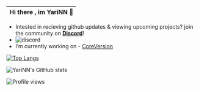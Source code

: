 |Hi there , im YariNN 👋|
|----|


- Intested in recieving github updates & viewing upcoming projects? join the community on **[Discord](https://discord.gg/PJPcsWV2sv)**!
- ![discord](https://img.shields.io/discord/1007794580126711830?label=%20&logo=discord)
- I’m currently working on - [CoreVersion](https://github.com/CoreVersion)

[![Top Langs](https://github-readme-streak-stats.herokuapp.com?user=YariNN789&theme=tokyonight&date_format=M%20j%5B%2C%20Y%5D)](https://git.io/streak-stats)


![YariNN's GitHub stats](https://github-readme-stats.vercel.app/api?username=YariNN789&show_icons=true&theme=tokyonight)



![Profile views](https://gpvc.arturio.dev/YariNN789)
